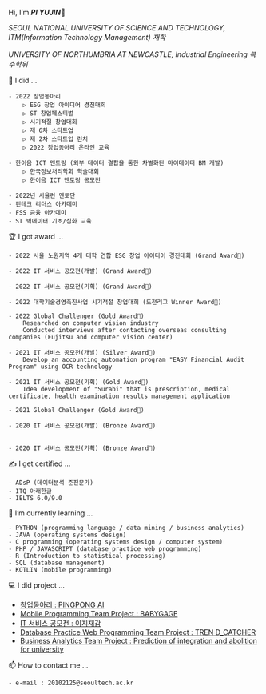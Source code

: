 Hi, I’m ***PI YUJIN***👋

*SEOUL NATIONAL UNIVERSITY OF SCIENCE AND TECHNOLOGY, ITM(Information Technology Management) 재학*

*UNIVERSITY OF NORTHUMBRIA AT NEWCASTLE, Industrial Engineering 복수학위*

📔 I did ...
    
    - 2022 창업동아리 
        ▷ ESG 창업 아이디어 경진대회
        ▷ ST 창업페스티벌
        ▷ 시기적절 창업대회
        ▷ 제 6차 스타트업 
        ▷ 제 2차 스타트업 런치
        ▷ 2022 창업동아리 온라인 교육
       
    - 한이음 ICT 멘토링 (외부 데이터 결합을 통한 차별화된 마이데이터 BM 개발)
        ▷ 한국정보처리학회 학술대회
        ▷ 한이음 ICT 멘토링 공모전

    - 2022년 서울런 멘토단 
    - 핀테크 리더스 아카데미
    - FSS 금융 아카데미
    - ST 빅데이터 기초/심화 교육
    
🏆 I got award ...

    - 2022 서울 노원지역 4개 대학 연합 ESG 창업 아이디어 경진대회 (Grand Award🏅)
    
    - 2022 IT 서비스 공모전(개발) (Grand Award🏅)
    
    - 2022 IT 서비스 공모전(기획) (Grand Award🏅)
   
    - 2022 대학기술경영촉진사업 시기적절 창업대회 (도전리그 Winner Award🏅)
    
    - 2022 Global Challenger (Gold Award🥇)
        Researched on computer vision industry
        Conducted interviews after contacting overseas consulting companies (Fujitsu and computer vision center)
        
    - 2021 IT 서비스 공모전(개발) (Silver Award🥈)
        Develop an accounting automation program "EASY Financial Audit Program" using OCR technology
    
    - 2021 IT 서비스 공모전(기획) (Gold Award🥇)
        Idea development of "Surabi" that is prescription, medical certificate, health examination results management application
        
    - 2021 Global Challenger (Gold Award🥇)

    - 2020 IT 서비스 공모전(개발) (Bronze Award🥉)
        
    
    - 2020 IT 서비스 공모전(기획) (Bronze Award🥉)
 
✍ I get certified ...

    - ADsP (데이터분석 준전문가)
    - ITQ 아래한글
    - IELTS 6.0/9.0

🌱 I’m currently learning ...

    - PYTHON (programming language / data mining / business analytics)
    - JAVA (operating systems design)
    - C programming (operating systems design / computer system)
    - PHP / JAVASCRIPT (database practice web programming)
    - R (Introduction to statistical processing)
    - SQL (database management)
    - KOTLIN (mobile programming)


💻 I did project ...

- [창업동아리 : PINGPONG AI](https://magazine.hankyung.com/job-joy/article/202212194247d)
- [Mobile Programming Team Project : BABYGAGE](https://github.com/BABYGAGE/kotlin.git)
- [IT 서비스 공모전 : 이지재감](https://github.com/muhanmu2jo/IT_SERVICE.git)
- [Database Practice Web Programming Team Project : TREN D_CATCHER](https://github.com/jeonghyeonee/DB-Web_Project.git)
- [Business Analytics Team Project : Prediction of integration and abolition for university](https://github.com/jeewonkimm2/Business_Analytics.git)



📫 How to contact me ...

    - e-mail : 20102125@seoultech.ac.kr

<!---
PIYUJIN/PIYUJIN is a ✨ special ✨ repository because its `README.md` (this file) appears on your GitHub profile.
You can click the Preview link to take a look at your changes.
--->
